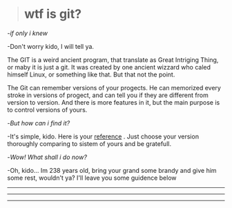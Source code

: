 ># wtf is git?

-*if only i knew*

-Don't worry kido, I will tell ya.

The GIT is a weird ancient program, that translate as Great Intriging Thing, or maby it is just a git. It was created by one ancient wizzard who caled himself Linux, or something like that. But that not the point.

The Git can remember versions of your progects. He can memorized every stroke in versions of progect, and can tell you if they are different from version to version. And there is more features in it, but the main purpose is to control versions of yours.

-*But how can i find it?*

-It's simple, kido. Here is your [reference](https://git-scm.com/downloads) . Just choose your version thoroughly comparing to sistem of yours and be gratefull.

-*Wow! What shall i do now?*

-Oh, kido... Im 238 years old, bring your grand some brandy and give him some rest, wouldn't ya? I'll leave you some guidence below
___
***
---
